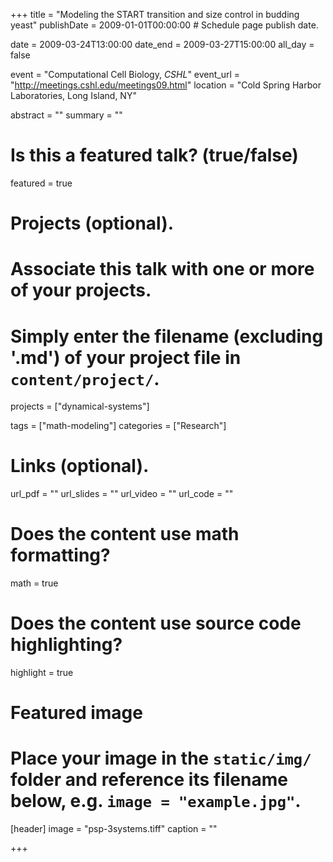 +++
title = "Modeling the START transition and size control in budding yeast"
publishDate = 2009-01-01T00:00:00  # Schedule page publish date.

date = 2009-03-24T13:00:00
date_end = 2009-03-27T15:00:00
all_day = false

event = "Computational Cell Biology, *CSHL*"
event_url = "http://meetings.cshl.edu/meetings09.html"
location = "Cold Spring Harbor Laboratories, Long Island, NY"

abstract = ""
summary = ""

# Is this a featured talk? (true/false)
featured = true

# Projects (optional).
#   Associate this talk with one or more of your projects.
#   Simply enter the filename (excluding '.md') of your project file in `content/project/`.
projects = ["dynamical-systems"]

tags = ["math-modeling"]
categories = ["Research"]

# Links (optional).
url_pdf = ""
url_slides = ""
url_video = ""
url_code = ""

# Does the content use math formatting?
math = true

# Does the content use source code highlighting?
highlight = true

# Featured image
# Place your image in the `static/img/` folder and reference its filename below, e.g. `image = "example.jpg"`.
[header]
image = "psp-3systems.tiff"
caption = ""

+++

